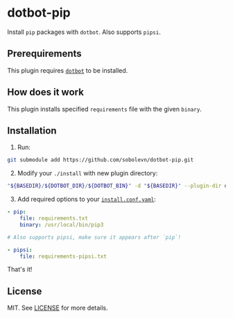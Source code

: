 # dotbot-pip

Install `pip` packages with `dotbot`. Also supports `pipsi`.


## Prerequirements

This plugin requires [`dotbot`](https://github.com/anishathalye/dotbot/) to be installed.


## How does it work

This plugin installs specified `requirements` file with the given `binary`.


## Installation

1. Run:

```bash
git submodule add https://github.com/sobolevn/dotbot-pip.git
```

2. Modify your `./install` with new plugin directory:

```bash
"${BASEDIR}/${DOTBOT_DIR}/${DOTBOT_BIN}" -d "${BASEDIR}" --plugin-dir dotbot-pip -c "${CONFIG}" "${@}"
```

3. Add required options to your [`install.conf.yaml`](/example.yaml):

```yaml
- pip:
    file: requirements.txt
    binary: /usr/local/bin/pip3

# Also supports pipsi, make sure it appears after `pip`!

- pipsi:
    file: requirements-pipsi.txt
```

That's it!


## License

MIT. See [LICENSE](/LICENSE) for more details.
